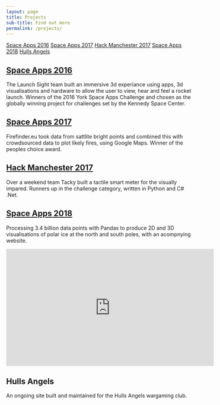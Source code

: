 ```yaml
---
layout: page
title: Projects
sub-title: Find out more
permalink: /projects/
---
```

<nav>
    <a href="#SpaceApps2016">Space Apps 2016</a>
    <a href="#SpaceApps2017">Space Apps 2017</a>
    <a href="#HackMcr2017">Hack Manchester 2017</a>
    <a href="#SpaceApps2018">Space Apps 2018</a>
    <a href="#HullsAngels">Hulls Angels</a>
</nav>  

## <a href="https://2016.spaceappschallenge.org/challenges/space-station/launch-a-global-experience/projects/launch-sight" name="SpaceApps2016">Space Apps 2016</a>
The Launch Sight team built an immersive 3d experiance using apps, 3d visualisations and hardware to allow the user to view, hear and feel a rocket launch.
Winners of the 2016 York Space Apps Challenge and chosen as the globally winning project for challenges set by the Kennedy Space Center.


## <a href="https://2017.spaceappschallenge.org/challenges/warning-danger-ahead/and-you-can-help-fight-fires/teams/firefindereu" name="SpaceApps2017">Space Apps 2017</a>
Firefinder.eu took data from sattlite bright points and combined this with crowdsourced data to plot likely fires, using Google Maps. Winner of the peoples choice award.


## <a href="https://www.youtube.com/watch?feature=youtu.be&v=k73Jceg-lM8&t=41m30s&app=desktop" name="HackMcr2017">Hack Manchester 2017</a>
Over a weekend team Tacky built a tactile smart meter for the visually impared. Runners up in the challenge category, written in Python and C# .Net.


## <a href="https://2018.spaceappschallenge.org/challenges/icy-glare/recycle-polar-opposites/teams/summit/" name="SpaceApps2018">Space Apps 2018</a>
Processing 3.4 billion data points with Pandas to produce 2D and 3D visualisations of polar ice at the north and south poles, with an acompnying website.

<iframe width="560" height="315" src="https://www.youtube-nocookie.com/embed/zd6RlF03pdU" title="YouTube video player" frameborder="0" allow="accelerometer; autoplay; clipboard-write; encrypted-media; gyroscope; picture-in-picture" allowfullscreen></iframe>

## <a hrerf="https://hullsangels.com" name="HullsAngels">Hulls Angels</a>
An ongoing site built and maintained for the Hulls Angels wargaming club.